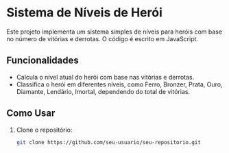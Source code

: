 # Sistema de Níveis de Herói

Este projeto implementa um sistema simples de níveis para heróis com base no número de vitórias e derrotas. O código é escrito em JavaScript.

## Funcionalidades

- Calcula o nível atual do herói com base nas vitórias e derrotas.
- Classifica o herói em diferentes níveis, como Ferro, Bronzer, Prata, Ouro, Diamante, Lendário, Imortal, dependendo do total de vitórias.

## Como Usar

1. Clone o repositório:

   ```bash
   git clone https://github.com/seu-usuario/seu-repositorio.git
